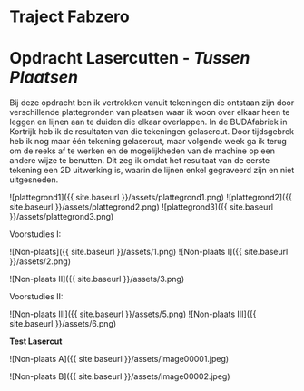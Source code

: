 # Traject Fabzero



# **Opdracht Lasercutten** - *Tussen Plaatsen*

Bij deze opdracht ben ik vertrokken vanuit tekeningen die ontstaan zijn door verschillende plattegronden van plaatsen waar ik woon over elkaar heen te leggen en lijnen aan te duiden die elkaar overlappen. In de BUDAfabriek in Kortrijk heb ik de resultaten van die tekeningen gelasercut. Door tijdsgebrek heb ik nog maar één tekening gelasercut, maar volgende week ga ik terug om de reeks af te werken en de mogelijkheden van de machine op een andere wijze te benutten. Dit zeg ik omdat het resultaat van de eerste tekening een 2D uitwerking is, waarin de lijnen enkel gegraveerd zijn en niet uitgesneden. 

![plattegrond1]({{ site.baseurl }}/assets/plattegrond1.png)
![plattegrond2]({{ site.baseurl }}/assets/plattegrond2.png)
![plattegrond3]({{ site.baseurl }}/assets/plattegrond3.png)

Voorstudies I: 

![Non-plaats]({{ site.baseurl }}/assets/1.png)
![Non-plaats I]({{ site.baseurl }}/assets/2.png)

![Non-plaats II]({{ site.baseurl }}/assets/3.png)


Voorstudies II:

![Non-plaats III]({{ site.baseurl }}/assets/5.png)
![Non-plaats III]({{ site.baseurl }}/assets/6.png)

**Test Lasercut**

![Non-plaats A]({{ site.baseurl }}/assets/image00001.jpeg)

![Non-plaats B]({{ site.baseurl }}/assets/image00002.jpeg)
